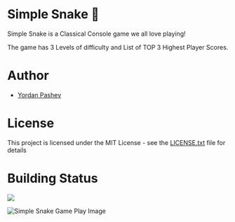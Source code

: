 # Simple Snake :snake:

Simple Snake is a Classical Console game we all love playing! 

The game has 3 Levels of difficulty and List of TOP 3 Highest Player Scores.


# Author

- [Yordan Pashev](https://github.com/YordanPashev)


# License

This project is licensed under the MIT License - see the [LICENSE.txt](https://github.com/YordanPashev/SImpleSnake/blob/main/LICENSE) file for details



# Building Status

![](https://img.shields.io/static/v1?label=Status&message=Succeded&color=success&style=plastic&logo=visual-studio)



![Simple Snake Game Play Image](https://www.linkpicture.com/q/SimpleSnakeIMG02.png)
